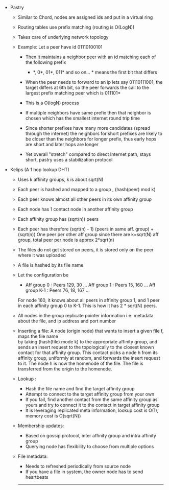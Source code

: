 - Pastry
    - Similar to Chord, nodes are assigned ids and put in a virtual ring
    - Routing tables use prefix matching (routing is O(LogN))
    - Takes care of underlying network topology
    
    - Example: Let a peer have id 01110100101
        - Then it maintains a neighbor peer with an id matching each of the following prefix
            - \*, 0\*, 01*, 011* and so on... \* means the first bit that differs
        - When the peer needs to forward to an ip lets say
        01110111001, the target differs at 6th bit, so the peer forwards the call
        to the largest prefix matching peer which is 011101\*
          
        - This is a O(logN) process
        - If multiple neighbors have same prefix then that neighbor is chosen which has the smallest internet round trip time
        - Since shorter prefixes have many more candidates (spread through the internet) the neighbors for short prefixes are likely to be closer than the neighbors for longer prefix, thus early hops are short
          and later hops are longer
          
        - Yet overall "stretch" compared to direct Internet path, stays short, pastry uses a stabilization protocol
    
- Kelips (A 1 hop lookup DHT)
    - Uses k affinity groups, k is about sqrt(N)
    - Each peer is hashed and mapped to a group , (hash(peer) mod k)
    - Each peer knows almost all other peers in its own affinity group
    - Each node has 1 contact node in another affinity group
    - Each affinity group has (sqrt(n)) peers
    - Each peer has therefore (sqrt(n) - 1) (peers in same aff. group) + (sqrt(n)) One peer per other aff group
    since there are k=sqrt(N) aff group, total peer per node is approx 2*sqrt(n)
    - The files do not get stored on peers, it is stored only on the peer where it was uploaded
    - A file is hashed by its file name   
    - Let the configuration be
        - Aff group 0 : Peers 129, 30 ...
          Aff group 1 : Peers 15, 160 ...
          Aff group K-1 : Peers 76, 18, 167 ...
      
        For node 160, it knows about all peers in affinity group 1, and 1 peer in each affinity group 0 to K-1.
        This is how it has 2 * sqrt(N) peers.
    
    - All nodes in the group replicate pointer information i.e. metadata about the file, and ip address and port number
      
    - Inserting a file: A node (origin node) that wants to insert a given file f, maps the file name  
      by taking (hash(file) mode k) to the appropriate affinity group, 
      and sends an insert request to the topologically to the closest known contact for that affinity group. 
      This contact picks a node h from its affinity group, 
      uniformly at random, and forwards the insert request to it. The node h is now the homenode of the file.
      The file is transferred from the origin to the homenode.
    -  Lookup :
        - Hash the file name and find the target affinity group 
        - Attempt to connect to the target affinity group from your own
        - If you fail, find another contact from the same affinity group as yours and try to connect it to the contact in target affinity group
        - It is leveraging replicated meta information, lookup cost is O(1), memory cost is O(sqrt(N))
    
    - Membership updates:
        - Based on gossip protocol, inter affinity group and intra affinity group
        - Querying node has flexibility to choose from multiple options
    
    - File metadata:
        - Needs to refreshed periodically from source node
        - If you have a file in system, the owner node has to send heartbeats
        ****

        